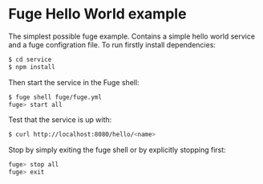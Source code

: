 # Fuge Hello World example
The simplest possible fuge example. Contains a simple hello world service and a fuge configration file.
To run firstly install dependencies:

```sh
$ cd service
$ npm install
```

Then start the service in the Fuge shell:

```sh
$ fuge shell fuge/fuge.yml
fuge> start all
```

Test that the service is up with: 

```sh
$ curl http://localhost:8080/hello/<name>
```

Stop by simply exiting the fuge shell or by explicitly stopping first:

```sh
fuge> stop all
fuge> exit
```


